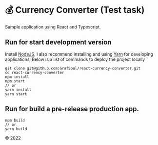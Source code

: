 # 💰 Currency Converter (Test task)

Sample application using React and Typescript.

## Run for start development version

Install [NodeJS]. I also recommend installing and using [Yarn] for developing applications.
Below is a list of commands to deploy the project locally

```
git clone git@github.com:GrafSoul/react-currency-converter.git
cd react-currency-converter
npm install
npm start
// or
yarn install
yarn start
```

## Run for build a pre-release production app.

```
npm build
// or
yarn build
```

[nodejs]: https://nodejs.org/
[yarn]: https://yarnpkg.com/

© 2022
